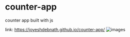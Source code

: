 # counter-app
counter app built with js 

link: https://joyeshdebnath.github.io/counter-app/
![images](https://user-images.githubusercontent.com/75598588/167479529-b8b68d4c-a411-4aed-b7fd-66d23205240a.jpg)
